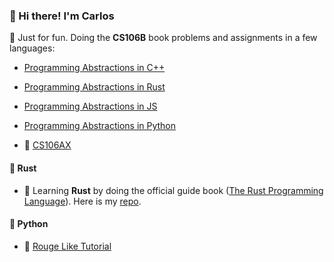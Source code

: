 ### 🍕 Hi there! I'm Carlos

🚧 Just for fun. Doing the **CS106B** book problems and assignments in a few languages:
* [Programming Abstractions in C++](https://github.com/caestrada/programming-abstractions-in-cpp-problems)
* [Programming Abstractions in Rust](https://github.com/caestrada/programming-abstractions-in-rust-problems-)
* [Programming Abstractions in JS](https://github.com/caestrada/-programming-abstractions-in-js-problems)
* [Programming Abstractions in Python](https://github.com/caestrada/programming-abstractions-in-py-problems)

* 🚧 [CS106AX](https://github.com/caestrada/CS106AX)


#### 🦀 Rust
* 🚧 Learning **Rust** by doing the official guide book ([The Rust Programming Language](https://doc.rust-lang.org/book/)). Here is my [repo](https://github.com/caestrada/the-rust-programming-language-book).

#### 🐍 Python
* 🚧 [Rouge Like Tutorial](https://github.com/caestrada/roguelike-tutorials)
